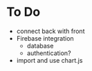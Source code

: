 # To Do
- connect back with front
- Firebase integration
  - database
  - authentication?
- import and use chart.js

